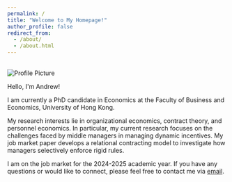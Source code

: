 ```yaml
---
permalink: /
title: "Welcome to My Homepage!"
author_profile: false
redirect_from: 
  - /about/
  - /about.html
---
```


<br>

<div class="about-container">
  <div class="about-profile">
    <img src="{{ site.baseurl }}/images/profile1.jpg" alt="Profile Picture">
  </div>
  <div class="about-description">
    <p>Hello, I'm Andrew!</p>
    <p>I am currently a PhD candidate in Economics at the Faculty of Business and Economics, University of Hong Kong. </p>
    <p>My research interests lie in organizational economics, contract theory, and personnel economics. In particular, my current research focuses on the challenges faced by middle managers in managing dynamic incentives. My job market paper develops a relational contracting model to investigate how managers selectively enforce rigid rules. </p>
    <p>I am on the job market for the 2024-2025 academic year. If you have any questions or would like to connect, please feel free to contact me via <a href="mailto:zyc616@connect.hku.hk">email</a>. </p>
  </div>
</div>











